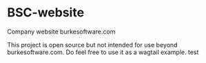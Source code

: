 BSC-website
===========

Company website burkesoftware.com

This project is open source but not intended for use beyond burkesoftware.com. Do feel free to use it as a wagtail example.
test
